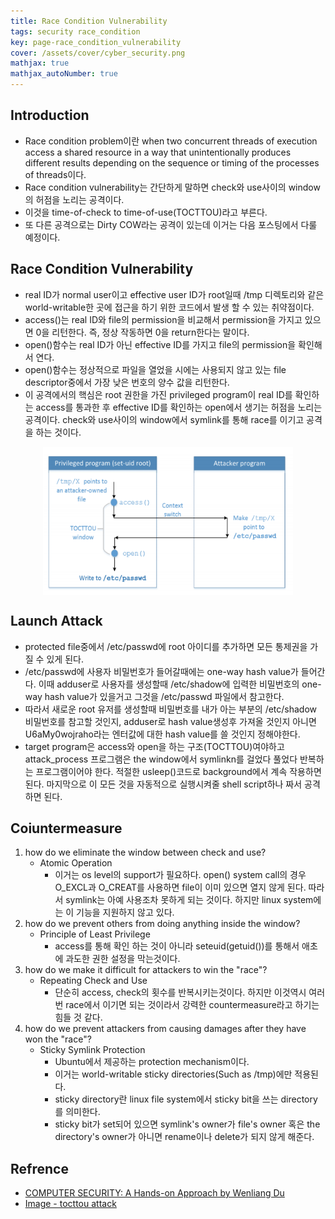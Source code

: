 ```yaml
---
title: Race Condition Vulnerability
tags: security race_condition
key: page-race_condition_vulnerability
cover: /assets/cover/cyber_security.png
mathjax: true
mathjax_autoNumber: true
---
```


## Introduction
* Race condition problem이란 when two concurrent threads of execution access a shared resource in a way that unintentionally produces different results depending on the sequence or timing of the processes of threads이다.
* Race condition vulnerability는 간단하게 말하면 check와 use사이의 window의 허점을 노리는 공격이다.
* 이것을 time-of-check to time-of-use(TOCTTOU)라고 부른다.
* 또 다른 공격으로는 Dirty COW라는 공격이 있는데 이거는 다음 포스팅에서 다룰 예정이다.


## Race Condition Vulnerability
* real ID가 normal user이고 effective user ID가 root일때 /tmp 디렉토리와 같은 world-writable한 곳에 접근을 하기 위한 코드에서 발생 할 수 있는 취약점이다.
* access()는 real ID와 file의 permission을 비교해서 permission을 가지고 있으면 0을 리턴한다. 즉, 정상 작동하면 0을 return한다는 말이다.
* open()함수는 real ID가 아닌 effective ID를 가지고 file의 permission을 확인해서 연다.
* open()함수는 정상적으로 파일을 열었을 시에는 사용되지 않고 있는 file descriptor중에서 가장 낮은 번호의 양수 값을 리턴한다.
* 이 공격에서의 핵심은 root 권한을 가진 privileged program이 real ID를 확인하는 access를 통과한 후 effective ID를 확인하는 open에서 생기는 허점을 노리는 공격이다. check와 use사이의 window에서 symlink를 통해 race를 이기고 공격을 하는 것이다.
<img src="/assets/images/tocttou_attack.png" width="400px" style="display: block;margin-left: auto;margin-right: auto;">

## Launch Attack

* protected file중에서 /etc/passwd에 root 아이디를 추가하면 모든 통제권을 가질 수 있게 된다.
* /etc/passwd에 사용자 비밀번호가 들어갈때에는 one-way hash value가 들어간다. 이때 adduser로 사용자를 생성할때 /etc/shadow에 입력한 비밀번호의 one-way hash value가 있을거고 그것을 /etc/passwd 파일에서 참고한다.
* 따라서 새로운 root 유저를 생성할때 비밀번호를 내가 아는 부분의 /etc/shadow 비밀번호를 참고할 것인지, adduser로 hash value생성후 가져올 것인지 아니면 U6aMy0wojraho라는 엔터값에 대한 hash value를 쓸 것인지 정해야한다.
* target program은 access와 open을 하는 구조(TOCTTOU)여야하고 attack_process 프로그램은 the window에서 symlinkn를 걸었다 풀었다 반복하는 프로그램이어야 한다. 적절한 usleep()코드로 background에서 계속 작용하면 된다. 마지막으로 이 모든 것을 자동적으로 실행시켜줄 shell script하나 짜서 공격하면 된다.

## Coiuntermeasure

1. how do we eliminate the window between check and use?
    * Atomic Operation
        * 이거는 os level의 support가 필요하다. open() system call의 경우 O_EXCL과 O_CREAT를 사용하면 file이 이미 있으면 열지 않게 된다. 따라서 symlink는 아예 사용조차 못하게 되는 것이다. 하지만 linux system에는 이 기능을 지원하지 않고 있다.
1. how do we prevent others from doing anything inside the window?
    * Principle of Least Privilege
        * access를 통해 확인 하는 것이 아니라 seteuid(getuid())를 통해서 애초에 과도한 권한 설정을 막는것이다.
1. how do we make it difficult for attackers to win the "race"?
    * Repeating Check and Use
        * 단순히 access, check의 횟수를 반복시키는것이다. 하지만 이것역시 여러번 race에서 이기면 되는 것이라서 강력한 countermeasure라고 하기는 힘들 것 같다.
1. how do we prevent attackers from causing damages after they have won the "race"?
    * Sticky Symlink Protection
        * Ubuntu에서 제공하는 protection mechanism이다.
        * 이거는 world-writable sticky directories(Such as /tmp)에만 적용된다.
        * sticky directory란 linux file system에서 sticky bit을 쓰는 directory를 의미한다.
        * sticky bit가 set되어 있으면 symlink's owner가 file's owner 혹은 the directory's owner가 아니면 rename이나 delete가 되지 않게 해준다.

## Refrence

* [COMPUTER SECURITY: A Hands-on Approach by Wenliang Du](https://www.amazon.com/Computer-Security-Hands-Approach-Wenliang/dp/154836794X)
* [Image - tocttou attack](https://csis.gmu.edu/ksun/AIT681-s19/notes/T13_race%20conditions.pdf)